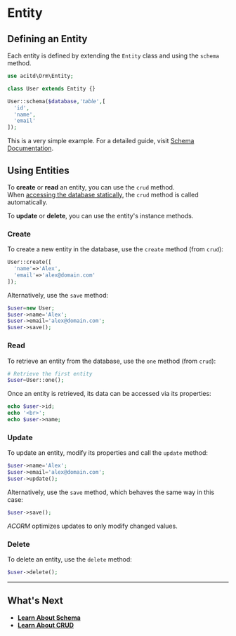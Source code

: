 # Entity

## Defining an Entity
Each entity is defined by extending the `Entity` class and using the `schema` method.

```php
use acitd\Orm\Entity;

class User extends Entity {}

User::schema($database,'𝘵𝘢𝘣𝘭𝘦',[
  'id',
  'name',
  'email'
]);
```

This is a very simple example. For a detailed guide, visit [Schema Documentation](schema.md).

## Using Entities
To **create** or **read** an entity, you can use the `crud` method.  
When [accessing the database statically](database.md#1-schema-access), the `crud` method is called automatically.

To **update** or **delete**, you can use the entity's instance methods.

### Create
To create a new entity in the database, use the `create` method (from `crud`):

```php
User::create([
  'name'=>'Alex',
  'email'=>'alex@domain.com'
]);
```

Alternatively, use the `save` method:

```php
$user=new User;
$user->name='Alex';
$user->email='alex@domain.com';
$user->save();
```

### Read
To retrieve an entity from the database, use the `one` method (from `crud`):

```php
# Retrieve the first entity
$user=User::one();
```

Once an entity is retrieved, its data can be accessed via its properties:

```php
echo $user->id;
echo '<br>';
echo $user->name;
```

### Update
To update an entity, modify its properties and call the `update` method:

```php
$user->name='Alex';
$user->email='alex@domain.com';
$user->update();
```

Alternatively, use the `save` method, which behaves the same way in this case:

```php
$user->save();
```

*ACORM* optimizes updates to only modify changed values.

### Delete
To delete an entity, use the `delete` method:

```php
$user->delete();
```
---

## What's Next
- [**Learn About Schema**](schema.md)
- [**Learn About CRUD**](crud.md)

